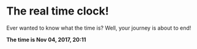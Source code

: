 # The real time clock!

Ever wanted to know what the time is? Well, your journey is about to end!

**The time is Nov 04, 2017, 20:11**